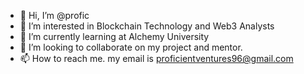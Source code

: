 - 👋 Hi, I’m @profic
- 👀 I’m interested in Blockchain Technology and Web3 Analysts 
- 🌱 I’m currently learning at Alchemy University 
- 💞️ I’m looking to collaborate on my project and mentor. 
- 📫 How to reach me. my email is proficientventures96@gmail.com

<!---
profic/profic is a ✨ special ✨ repository because its `README.md` (this file) appears on your GitHub profile.
You can click the Preview link to take a look at your changes.
--->
